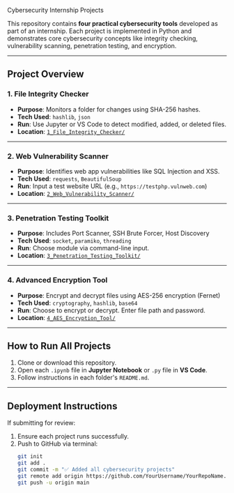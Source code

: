  Cybersecurity Internship Projects

This repository contains **four practical cybersecurity tools** developed as part of an internship. Each project is implemented in Python and demonstrates core cybersecurity concepts like integrity checking, vulnerability scanning, penetration testing, and encryption.

---

## Project Overview

###  1. File Integrity Checker
- **Purpose**: Monitors a folder for changes using SHA-256 hashes.
- **Tech Used**: `hashlib`, `json`
- **Run**: Use Jupyter or VS Code to detect modified, added, or deleted files.
- **Location**: [`1_File_Integrity_Checker/`](./1_File_Integrity_Checker)

---

###  2. Web Vulnerability Scanner
- **Purpose**: Identifies web app vulnerabilities like SQL Injection and XSS.
- **Tech Used**: `requests`, `BeautifulSoup`
- **Run**: Input a test website URL (e.g., `https://testphp.vulnweb.com`)
- **Location**: [`2_Web_Vulnerability_Scanner/`](./2_Web_Vulnerability_Scanner)

---

###  3. Penetration Testing Toolkit
- **Purpose**: Includes Port Scanner, SSH Brute Forcer, Host Discovery
- **Tech Used**: `socket`, `paramiko`, `threading`
- **Run**: Choose module via command-line input.
- **Location**: [`3_Penetration_Testing_Toolkit/`](./3_Penetration_Testing_Toolkit)

---

###  4. Advanced Encryption Tool
- **Purpose**: Encrypt and decrypt files using AES-256 encryption (Fernet)
- **Tech Used**: `cryptography`, `hashlib`, `base64`
- **Run**: Choose to encrypt or decrypt. Enter file path and password.
- **Location**: [`4_AES_Encryption_Tool/`](./4_AES_Encryption_Tool)

---

##  How to Run All Projects
1. Clone or download this repository.
2. Open each `.ipynb` file in **Jupyter Notebook** or `.py` file in **VS Code**.
3. Follow instructions in each folder's `README.md`.

---

## Deployment Instructions
If submitting for review:
1. Ensure each project runs successfully.
2. Push to GitHub via terminal:
   ```bash
   git init
   git add .
   git commit -m "✅ Added all cybersecurity projects"
   git remote add origin https://github.com/YourUsername/YourRepoName.git
   git push -u origin main
